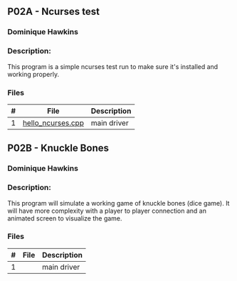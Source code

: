 ## P02A - Ncurses test
### Dominique Hawkins
### Description:
  This program is a simple ncurses test run to make sure it's installed and working properly. 
### Files

|   #   | File     | Description                      |
| :---: | -------- | -------------------------------- |
|   1   |[hello_ncurses.cpp](https://github.com/DomHaw21/2143-OOP-HAWKINS/blob/main/Assignments/P02/hello_ncurses.cpp)|main driver|

## P02B - Knuckle Bones
### Dominique Hawkins
### Description:
  This program will simulate a working game of knuckle bones (dice game). It will have more complexity with a player to player connection and an animated screen to visualize the game. 
### Files

|   #   | File     | Description                      |
| :---: | -------- | -------------------------------- |
|   1   ||main driver|
